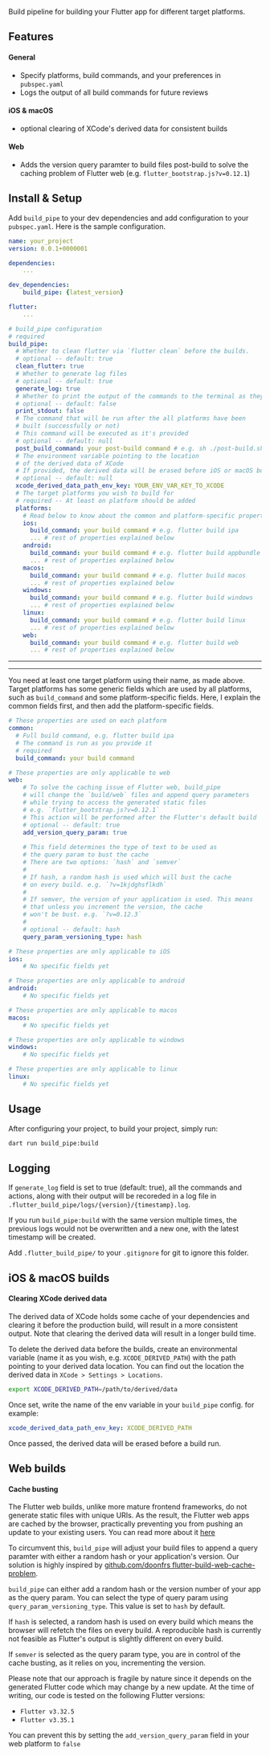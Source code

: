 <!-- 
This README describes the package. If you publish this package to pub.dev,
this README's contents appear on the landing page for your package.

For information about how to write a good package README, see the guide for
[writing package pages](https://dart.dev/tools/pub/writing-package-pages). 

For general information about developing packages, see the Dart guide for
[creating packages](https://dart.dev/guides/libraries/create-packages)
and the Flutter guide for
[developing packages and plugins](https://flutter.dev/to/develop-packages). 
-->

Build pipeline for building your Flutter app for different target platforms.

## Features

#### General
- Specify platforms, build commands, and your preferences in `pubspec.yaml`
- Logs the output of all build commands for future reviews

#### iOS & macOS
- optional clearing of XCode's derived data for consistent builds

#### Web
- Adds the version query paramter to build files post-build to solve the caching problem of Flutter web (e.g. `flutter_bootstrap.js?v=0.12.1`)

## Install & Setup

Add `build_pipe` to your dev dependencies and add configuration to your `pubspec.yaml`. Here is the sample configuration.

```yaml
name: your_project
version: 0.0.1+0000001

dependencies:
    ...

dev_dependencies:
    build_pipe: {latest_version}

flutter:
    ...

# build_pipe configuration
# required
build_pipe:
  # Whether to clean flutter via `flutter clean` before the builds.
  # optional -- default: true
  clean_flutter: true
  # Whether to generate log files
  # optional -- default: true
  generate_log: true
  # Whether to print the output of the commands to the terminal as they are being run
  # optional -- default: false
  print_stdout: false
  # The command that will be run after the all platforms have been
  # built (successfully or not)
  # This command will be executed as it's provided
  # optional -- default: null
  post_build_command: your post-build command # e.g. sh ./post-build.sh
  # The environment variable pointing to the location
  # of the derived data of XCode
  # If provided, the derived data will be erased before iOS or macOS builds
  # optional -- default: null
  xcode_derived_data_path_env_key: YOUR_ENV_VAR_KEY_TO_XCODE
  # The target platforms you wish to build for
  # required -- At least on platform should be added
  platforms:
    # Read below to know about the common and platform-specific properties of each platform object
    ios:
      build_command: your build command # e.g. flutter build ipa
      ... # rest of properties explained below
    android:
      build_command: your build command # e.g. flutter build appbundle
      ... # rest of properties explained below
    macos:
      build_command: your build command # e.g. flutter build macos
      ... # rest of properties explained below
    windows:
      build_command: your build command # e.g. flutter build windows
      ... # rest of properties explained below
    linux:
      build_command: your build command # e.g. flutter build linux
      ... # rest of properties explained below
    web:
      build_command: your build command # e.g. flutter build web
      ... # rest of properties explained below
```

---
---
You need at least one target platform using their name, as made above. Target platforms has some generic fields which are used by all platforms, such as `build_command` and some platform-specific fields. Here, I explain the common fields first, and then add the platform-specific fields.

```yaml
# These properties are used on each platform
common:
  # Full build command, e.g. flutter build ipa
  # The command is run as you provide it
  # required
  build_command: your build command      

# These properties are only applicable to web
web:
    # To solve the caching issue of Flutter web, build_pipe
    # will change the `build/web` files and append query parameters
    # while trying to access the generated static files
    # e.g. `flutter_bootstrap.js?v=0.12.1`
    # This action will be performed after the Flutter's default build
    # optional -- default: true
    add_version_query_param: true
    
    # This field determines the type of text to be used as
    # the query param to bust the cache
    # There are two options: `hash` and `semver`
    #
    # If hash, a random hash is used which will bust the cache
    # on every build. e.g. `?v=1kjdghsflkdh`
    #
    # If semver, the version of your application is used. This means
    # that unless you increment the version, the cache
    # won't be bust. e.g. `?v=0.12.3`
    #
    # optional -- default: hash
    query_param_versioning_type: hash

# These properties are only applicable to iOS
ios:
    # No specific fields yet

# These properties are only applicable to android
android:
    # No specific fields yet

# These properties are only applicable to macos
macos:
    # No specific fields yet

# These properties are only applicable to windows
windows:
    # No specific fields yet

# These properties are only applicable to linux
linux:
    # No specific fields yet
```

## Usage

After configuring your project, to build your project, simply run:
```bash
dart run build_pipe:build
```

## Logging

If `generate_log` field is set to true (default: true), all the commands and actions, along with their output will be recoreded in a log file in `.flutter_build_pipe/logs/{version}/{timestamp}.log`.

If you run `build_pipe:build` with the same version multiple times, the previous logs would not be overwritten and a new one, with the latest timestamp will be created.

Add `.flutter_build_pipe/` to your `.gitignore` for git to ignore this folder.


## iOS & macOS builds

#### Clearing XCode derived data
The derived data of XCode holds some cache of your dependencies and clearing it before the production build, will result in a more consistent output. Note that clearing the derived data will result in a longer build time.

To delete the derived data before the builds, create an environmental variable (name it as you wish, e.g. `XCODE_DERIVED_PATH`) with the path pointing to your derived data location. You can find out the location the derived data in `XCode > Settings > Locations`.

```bash
export XCODE_DERIVED_PATH=/path/to/derived/data
```

Once set, write the name of the env variable in your `build_pipe` config. for example:

```yaml
xcode_derived_data_path_env_key: XCODE_DERIVED_PATH
```

Once passed, the derived data will be erased before a build run.

## Web builds

#### Cache busting
The Flutter web builds, unlike more mature frontend frameworks, do not generate static files with unique URIs. As the result, the Flutter web apps are cached by the browser, practically preventing you from pushing an update to your existing users. You can read more about it [here](https://docs.flutter.dev/platform-integration/web/faq#why-doesnt-my-app-update-immediately-after-its-deployed)

To circumvent this, `build_pipe` will adjust your build files to append a query paramter with either a random hash or your application's version. Our solution is highly inspired by [github.com/doonfrs
flutter-build-web-cache-problem](https://github.com/doonfrs/flutter-build-web-cache-problem).

`build_pipe` can either add a random hash or the version number of your app as the query param. You can select the type of query param using `query_param_versioning_type`. This value is set to `hash` by default.

If `hash` is selected, a random hash is used on every build which means the browser will refetch the files on every build. A reproducible hash is currently not feasible as Flutter's output is slightly different on every build.

If `semver` is selected as the query param type, you are in control of the cache busting, as it relies on you, incrementing the version.

Please note that our approach is fragile by nature since it depends on the generated Flutter code which may change by a new update. At the time of writing, our code is tested on the following Flutter versions:
  - `Flutter v3.32.5`
  - `Flutter v3.35.1`

You can prevent this by setting the `add_version_query_param` field in your web platform to `false`